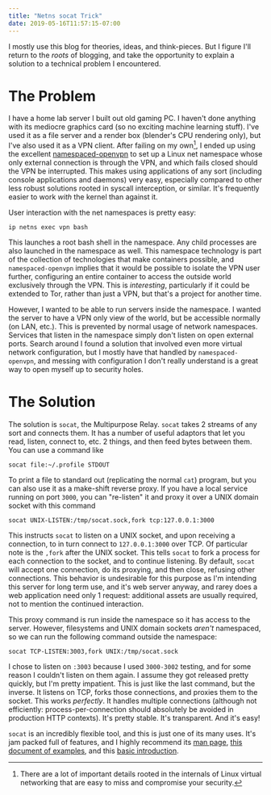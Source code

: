 ```yaml
---
title: "Netns socat Trick"
date: 2019-05-16T11:57:15-07:00
---
```


I mostly use this blog for theories, ideas, and think-pieces. But I
figure I'll return to the _roots_ of blogging, and take the
opportunity to explain a solution to a technical problem I
encountered.


# The Problem

I have a home lab server I built out old gaming PC. I haven't done
anything with its mediocre graphics card (so no exciting machine
learning stuff). I've used it as a file server and a render box
(blender's CPU rendering only), but I've also used it as a VPN client.
After failing on my own[^1], I ended up using the excellent
[namespaced-openvpn](https://github.com/slingamn/namespaced-openvpn)
to set up a Linux net namespace whose only external connection is
through the VPN, and which fails closed should the VPN be interrupted.
This makes using applications of any sort (including console
applications and daemons) very easy, especially compared to other less
robust solutions rooted in syscall interception, or similar. It's
frequently easier to work _with_ the kernel than against it.

User interaction with the net namespaces is pretty easy:

```
ip netns exec vpn bash
```

This launches a root bash shell in the namespace. Any child processes
are also launched in the namespace as well. This namespace technology
is part of the collection of technologies that make containers
possible, and `namespaced-openvpn` implies that it would be possible
to isolate the VPN user further, configuring an entire container to
access the outside world exclusively through the VPN. This is
_interesting_, particularly if it could be extended to Tor, rather
than just a VPN, but that's a project for another time.

However, I wanted to be able to run servers inside the namespace. I
wanted the server to have a VPN only view of the world, but be
accessible normally (on LAN, etc.). This is prevented by normal usage
of network namespaces. Services that listen in the namespace simply
don't listen on open external ports. Search around I found a solution
that involved even more virtual network configuration, but I mostly
have that handled by `namespaced-openvpn`, and messing with
configuration I don't really understand is a great way to open myself
up to security holes.


# The Solution

The solution is `socat`, the Multipurpose Relay. `socat` takes 2 streams
of any sort and connects them. It has a number of useful adaptors that
let you read, listen, connect to, etc. 2 things, and then feed bytes
between them. You can use a command like

```
socat file:~/.profile STDOUT
```

To print a file to standard out (replicating the normal `cat`)
program, but you can also use it as a make-shift reverse proxy. If you
have a local service running on port `3000`, you can "re-listen" it
and proxy it over a UNIX domain socket with this command

```
socat UNIX-LISTEN:/tmp/socat.sock,fork tcp:127.0.0.1:3000
```

This instructs `socat` to listen on a UNIX socket, and upon receiving
a connection, to in turn connect to `127.0.0.1:3000` over TCP. Of
particular note is the `,fork` after the UNIX socket. This tells
`socat` to fork a process for each connection to the socket, and to
continue listening. By default, `socat` will accept one connection, do
its proxying, and then close, refusing other connections. This
behavior is undesirable for this purpose as I'm intending this server
for long term use, and it's web server anyway, and rarey does a web
application need only 1 request: additional assets are usually
required, not to mention the continued interaction.

This proxy command is run inside the namespace so it has access to the
server. However, filesystems and UNIX domain sockets _aren't_
namespaced, so we can run the following command outside the namespace:

```
socat TCP-LISTEN:3003,fork UNIX:/tmp/socat.sock
```

I chose to listen on `:3003` because I used `3000-3002` testing, and
for some reason I couldn't listen on them again. I assume they got
released pretty quickly, but I'm pretty impatient. This is just like
the last command, but the inverse. It listens on TCP, forks those
connections, and proxies them to the socket. This works _perfectly_.
It handles multiple connections (although not efficiently:
process-per-connection should absolutely be avoided in production HTTP
contexts). It's pretty stable. It's transparent. And it's easy!

`socat` is an incredibly flexible tool, and this is just one of its
many uses. It's jam packed full of features, and I highly recommend
its [man page](https://linux.die.net/man/1/socat), [this document of
examples](https://github.com/craSH/socat/blob/master/EXAMPLES), and
this [basic
introduction](https://medium.com/@copyconstruct/socat-29453e9fc8a6). 



[^1]: There are a lot of important details rooted in the internals of
    Linux virtual networking that are easy to miss and compromise your
    security.
    
